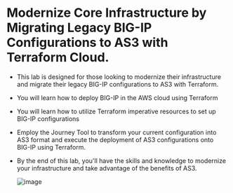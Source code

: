 
Modernize Core Infrastructure by Migrating Legacy BIG-IP Configurations to AS3 with Terraform Cloud.
===================================================================================================

- This lab is designed for those looking to modernize their infrastructure and migrate their legacy BIG-IP configurations to AS3 with Terraform. 
- You will learn how to deploy BIG-IP in the AWS cloud using Terraform 
- You will learn how to utilize Terraform imperative resources to set up BIG-IP configurations
- Employ the Journey Tool to transform your current configuration into AS3 format and execute the deployment of AS3 configurations onto BIG-IP using Terraform.
- By the end of this lab, you'll have the skills and knowledge to modernize your infrastructure and take advantage of the benefits of AS3.


  ![image](https://github.com/f5businessdevelopment/bigipworkshop/assets/13858248/f9fdac3f-de59-4cde-ac7c-d4422c7fee32)


